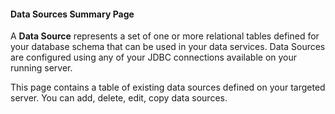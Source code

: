 #### Data Sources Summary Page

A **Data Source** represents a set of one or more relational tables defined for your database schema that can be used in your data services. Data Sources are configured using any of your JDBC connections available on your running server.

This page contains a table of existing data sources defined on your targeted server. You can add, delete, edit, copy data sources.
